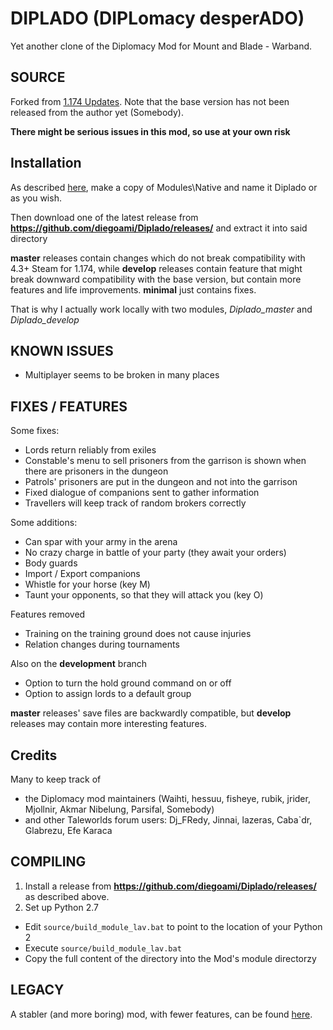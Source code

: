 # DIPLADO (DIPLomacy desperADO) 

Yet another clone of the Diplomacy Mod for Mount and Blade - Warband.

## SOURCE

Forked from 
[1.174 Updates](https://steamcommunity.com/workshop/filedetails/discussion/285119009/451850849180281143/).
Note that the base version has not been released from the author yet (Somebody). 

__There might be serious issues in this mod, so use at your own risk__

## Installation

As described [here](https://steamcommunity.com/sharedfiles/filedetails/?id=285119009), make a copy of Modules\Native and name it Diplado or as you wish. 

Then download one of the latest release from **https://github.com/diegoami/Diplado/releases/** and extract it into said directory

**master** releases contain changes which do not break compatibility with 4.3+ Steam for 1.174, while **develop** releases contain feature that might break downward compatibility with the base version, but contain more features and life improvements.
**minimal** just contains fixes.

That is why I actually work locally with two modules, _Diplado_master_ and _Diplado_develop_

## KNOWN ISSUES

* Multiplayer seems to be broken in many places




## FIXES / FEATURES

Some fixes:

* Lords return reliably from exiles
* Constable's menu to sell prisoners from the garrison is shown when there are prisoners in the dungeon
* Patrols' prisoners are put in the dungeon and not into the garrison
* Fixed dialogue of companions sent to gather information
* Travellers will keep track of random brokers correctly

Some additions:

* Can spar with your army in the arena
* No crazy charge in battle of your party (they await your orders)
* Body guards
* Import / Export companions
* Whistle for your horse (key M)
* Taunt your opponents, so that they will attack you (key O)

Features removed

* Training on the training ground does not cause injuries
* Relation changes during tournaments

Also on the **development** branch

* Option to turn the hold ground command on or off
* Option to assign lords to a default group

**master** releases' save files are backwardly compatible, but **develop** releases may contain more interesting features.

## Credits

Many to keep track of

* the Diplomacy mod maintainers (Waihti, hessuu, fisheye, rubik, jrider, Mjollnir, Akmar Nibelung, Parsifal, Somebody) 
* and other Taleworlds  forum users: Dj_FRedy, Jinnai, lazeras, Caba`dr, Glabrezu, Efe Karaca


## COMPILING

1. Install a release from **https://github.com/diegoami/Diplado/releases/** as described above.
2. Set up Python 2.7 
* Edit `source/build_module_lav.bat` to point to the location of your Python 2
* Execute `source/build_module_lav.bat`
* Copy the full content of the directory into the Mod's module directorzy

## LEGACY

A stabler (and more boring) mod, with fewer features, can be found [here](https://github.com/diegoami/diplomacy-plus-for-warband/).
